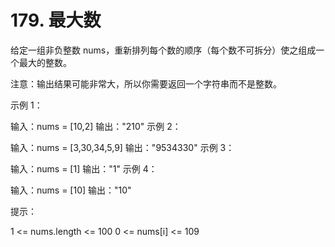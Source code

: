# 179. 最大数
  给定一组非负整数 nums，重新排列每个数的顺序（每个数不可拆分）使之组成一个最大的整数。
  
  注意：输出结果可能非常大，所以你需要返回一个字符串而不是整数。
  
   
  
  示例 1：
  
  输入：nums = [10,2]
  输出："210"
  示例 2：
  
  输入：nums = [3,30,34,5,9]
  输出："9534330"
  示例 3：
  
  输入：nums = [1]
  输出："1"
  示例 4：
  
  输入：nums = [10]
  输出："10"
   
  
  提示：
  
  1 <= nums.length <= 100
  0 <= nums[i] <= 109

